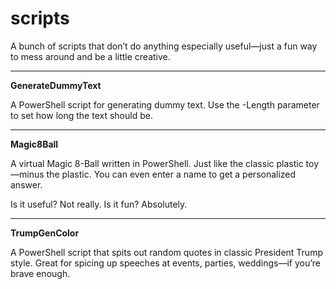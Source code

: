 # scripts
A bunch of scripts that don’t do anything especially useful—just a fun way to mess around and be a little creative.

---

**GenerateDummyText**

A PowerShell script for generating dummy text. Use the -Length parameter to set how long the text should be.

---

**Magic8Ball**

A virtual Magic 8-Ball written in PowerShell. Just like the classic plastic toy—minus the plastic. You can even enter a name to get a personalized answer.

Is it useful? Not really. Is it fun? Absolutely.

---

**TrumpGenColor**

A PowerShell script that spits out random quotes in classic President Trump style. Great for spicing up speeches at events, parties, weddings—if you’re brave enough.


